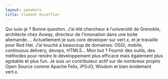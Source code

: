 ```yaml
---
layout: speakers
title: Clement Escoffier
---
```


Qui suis-je ? Bonne question. J’ai été chercheur à l’université de Grenoble, architecte chez Axway, directeur de l’innovation dans une boite allemande…. Actuellement je suis core developer sur vert.x, et je travaille pour Red Hat. J’ai touché à beaucoup de domaines: OSGi, mobile, continuous delivery, devops, HTML5… Mon but ? Fournir des outils, des méthodes pour rendre le développement plus efficace mais également plus agréable et plus fun. Je suis un contributeur actif sur de nombreux projets Open Source comme Apache Felix, iPOJO, Wisdom et bien évidement vert.x.